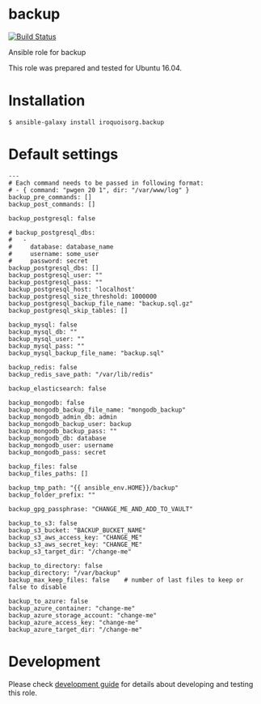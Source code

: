 # backup

[![Build Status](https://travis-ci.com/iroquoisorg/ansible-role-backup.svg?branch=master)](https://travis-ci.com/iroquoisorg/ansible-role-backup)

Ansible role for backup

This role was prepared and tested for Ubuntu 16.04.

# Installation

`$ ansible-galaxy install iroquoisorg.backup`

# Default settings

```
---
# Each command needs to be passed in following format:
# - { command: "pwgen 20 1", dir: "/var/www/log" }
backup_pre_commands: []
backup_post_commands: []

backup_postgresql: false

# backup_postgresql_dbs:
#   -
#     database: database_name
#     username: some_user
#     password: secret
backup_postgresql_dbs: []
backup_postgresql_user: ""
backup_postgresql_pass: ""
backup_postgresql_host: 'localhost'
backup_postgresql_size_threshold: 1000000
backup_postgresql_backup_file_name: "backup.sql.gz"
backup_postgresql_skip_tables: []

backup_mysql: false
backup_mysql_db: ""
backup_mysql_user: ""
backup_mysql_pass: ""
backup_mysql_backup_file_name: "backup.sql"

backup_redis: false
backup_redis_save_path: "/var/lib/redis"

backup_elasticsearch: false

backup_mongodb: false
backup_mongodb_backup_file_name: "mongodb_backup"
backup_mongodb_admin_db: admin
backup_mongodb_backup_user: backup
backup_mongodb_backup_pass: ""
backup_mongodb_db: database
backup_mongodb_user: username
backup_mongodb_pass: secret

backup_files: false
backup_files_paths: []

backup_tmp_path: "{{ ansible_env.HOME}}/backup"
backup_folder_prefix: ""

backup_gpg_passphrase: "CHANGE_ME_AND_ADD_TO_VAULT"

backup_to_s3: false
backup_s3_bucket: "BACKUP_BUCKET_NAME"
backup_s3_aws_access_key: "CHANGE_ME"
backup_s3_aws_secret_key: "CHANGE_ME"
backup_s3_target_dir: "/change-me"

backup_to_directory: false
backup_directory: "/var/backup"
backup_max_keep_files: false    # number of last files to keep or false to disable

backup_to_azure: false
backup_azure_container: "change-me"
backup_azure_storage_account: "change-me"
backup_azure_access_key: "change-me"
backup_azure_target_dir: "/change-me"

```

# Development

Please check [development guide](DEVELOPMENT.md) for details about developing and testing this role.

